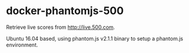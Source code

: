 # docker-phantomjs-500

Retrieve live scores from http://live.500.com.

Ubuntu 16.04 based, using phantom.js v2.1.1 binary to setup a phantom.js environment.
